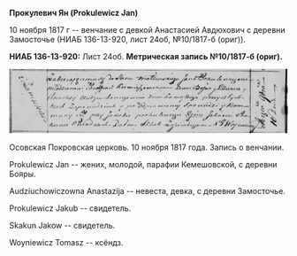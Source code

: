 **Прокулевич Ян (Prokulewicz Jan)**

10 ноября 1817 г -- венчание с девкой Анастасией Авдюхович с деревни
Замосточье (НИАБ 136-13-920, лист 24об, №10/1817-б (ориг)).

**НИАБ 136-13-920:** Лист 24об. **Метрическая запись №10/1817-б
(ориг).**

![](./media/93a7a6ffd4d5072bae2ae26db32702cca22d75a4.png)

Осовская Покровская церковь. 10 ноября 1817 года. Запись о венчании.

Prokulewicz Jan -- жених, молодой, парафии Кемешовской, с деревни Бояры.

Audziuchowiczowna Anastazija -- невеста, девка, с деревни Замосточье.

Prokulewicz Jakub -- свидетель.

Skakun Jakow -- свидетель.

Woyniewicz Tomasz -- ксёндз.
